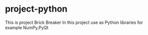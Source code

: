 # project-python
This is project Brick Breaker
In this project use as Python libraries for example NumPy,PyQt
